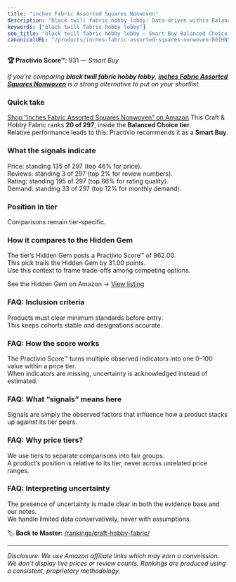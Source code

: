 ```yaml
---
title: "inches Fabric Assorted Squares Nonwoven"
description: "black twill fabric hobby lobby: Data-driven within Balanced Choice ranking using the Practivio Score™. Positioned by quality, value, demand, findability, momen…"
keywords: ["black twill fabric hobby lobby"]
seo_title: "black twill fabric hobby lobby — Smart Buy Balanced Choice (2025)"
canonicalURL: "/products/inches-fabric-assorted-squares-nonwoven-B01HNY6H4S/"
---
```


**🏆 Practivio Score™:** 931 — _Smart Buy_


*If you're comparing **black twill fabric hobby lobby**, **[inches Fabric Assorted Squares Nonwoven](https://www.amazon.com/dp/B01HNY6H4S?tag=practivio-20)** is a strong alternative to put on your shortlist.*
### Quick take
[Shop “inches Fabric Assorted Squares Nonwoven” on Amazon](https://www.amazon.com/dp/B01HNY6H4S?tag=practivio-20)
This Craft & Hobby Fabric ranks **20 of 297**, inside the **Balanced Choice tier**.  
Relative performance leads to this: Practivio recommends it as a **Smart Buy**.

### What the signals indicate
Price: standing 135 of 297 (top 46% for price).  
Reviews: standing 3 of 297 (top 2% for review numbers).  
Rating: standing 195 of 297 (top 66% for rating quality).  
Demand: standing 33 of 297 (top 12% for monthly demand).

### Position in tier
Comparisons remain tier-specific.

### How it compares to the Hidden Gem
The tier’s Hidden Gem posts a Practivio Score™ of 962.00.  
This pick trails the Hidden Gem by 31.00 points.  
Use this context to frame trade-offs among competing options.  

See the Hidden Gem on Amazon → [View listing](https://www.amazon.com/dp/B07DRKZNP7?tag=practivio-20)

### FAQ: Inclusion criteria
Products must clear minimum standards before entry.  
This keeps cohorts stable and designations accurate.

### FAQ: How the score works
The Practivio Score™ turns multiple observed indicators into one 0–100 value within a price tier.  
When indicators are missing, uncertainty is acknowledged instead of estimated.

### FAQ: What “signals” means here
Signals are simply the observed factors that influence how a product stacks up against its tier peers.

### FAQ: Why price tiers?
We use tiers to separate comparisons into fair groups.  
A product’s position is relative to its tier, never across unrelated price ranges.

### FAQ: Interpreting uncertainty
The presence of uncertainty is made clear in both the evidence base and our notes.  
We handle limited data conservatively, never with assumptions.


🏷️ **Back to Master:** [/rankings/craft-hobby-fabric/](/rankings/craft-hobby-fabric/)

---
_Disclosure: We use Amazon affiliate links which may earn a commission. We don’t display live prices or review counts. Rankings are produced using a consistent, proprietary methodology._
